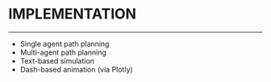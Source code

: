 <h1>IMPLEMENTATION</h1>

---

- Single agent path planning
- Multi-agent path planning
- Text-based simulation
- Dash-based animation (via Plotly)

